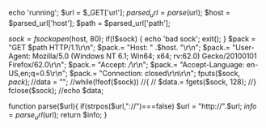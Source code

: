 echo 'running';
$url = $_GET['url'];
$parsed_url = parse($url);
$host = $parsed_url['host'];
$path = $parsed_url['path'];

$sock = fsockopen($host, 80);
if(!$sock)
{
        echo 'bad sock';
        exit();
}
$pack = "GET $path HTTP/1.1\r\n";
$pack.= "Host: " .$host. "\r\n";
$pack.= "User-Agent: Mozilla/5.0 (Windows NT 6.1; Win64; x64; rv:62.0) Gecko/20100101 Firefox/62.0\r\n";
$pack.= "Accept: */*\r\n";
$pack.= "Accept-Language: en-US,en;q=0.5\r\n";
$pack.= "Connection: closed\r\n\r\n";
fputs($sock, $pack);
//$data = "";
//while(!feof($sock))
//{
 //       $data.= fgets($sock, 128);
//}
fclose($sock);
//echo $data;

function parse($url){
    if(strpos($url,"://")===false) $url = "http://".$url;
    $info = parse_url($url);
    return $info;
}
